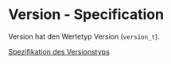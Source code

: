 # Version - Specification

Version hat den Wertetyp Version (`version_t`).

[Spezifikation des Versionstyps](types/version-spec.de.md)